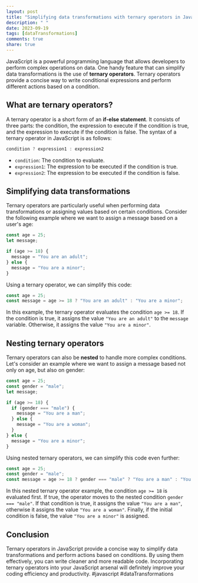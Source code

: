 ```yaml
---
layout: post
title: "Simplifying data transformations with ternary operators in JavaScript"
description: " "
date: 2023-09-19
tags: [dataTransformations]
comments: true
share: true
---
```


JavaScript is a powerful programming language that allows developers to perform complex operations on data. One handy feature that can simplify data transformations is the use of **ternary operators**. Ternary operators provide a concise way to write conditional expressions and perform different actions based on a condition.

## What are ternary operators?

A ternary operator is a short form of an **if-else statement**. It consists of three parts: the condition, the expression to execute if the condition is true, and the expression to execute if the condition is false. The syntax of a ternary operator in JavaScript is as follows:

```javascript
condition ? expression1 : expression2
```

- `condition`: The condition to evaluate.
- `expression1`: The expression to be executed if the condition is true.
- `expression2`: The expression to be executed if the condition is false.

## Simplifying data transformations

Ternary operators are particularly useful when performing data transformations or assigning values based on certain conditions. Consider the following example where we want to assign a message based on a user's age:

```javascript
const age = 25;
let message;

if (age >= 18) {
  message = "You are an adult";
} else {
  message = "You are a minor";
}
```

Using a ternary operator, we can simplify this code:

```javascript
const age = 25;
const message = age >= 18 ? "You are an adult" : "You are a minor";
```

In this example, the ternary operator evaluates the condition `age >= 18`. If the condition is true, it assigns the value `"You are an adult"` to the `message` variable. Otherwise, it assigns the value `"You are a minor"`.

## Nesting ternary operators

Ternary operators can also be **nested** to handle more complex conditions. Let's consider an example where we want to assign a message based not only on age, but also on gender:

```javascript
const age = 25;
const gender = "male";
let message;

if (age >= 18) {
  if (gender === "male") {
    message = "You are a man";
  } else {
    message = "You are a woman";
  }
} else {
  message = "You are a minor";
}
```

Using nested ternary operators, we can simplify this code even further:

```javascript
const age = 25;
const gender = "male";
const message = age >= 18 ? gender === "male" ? "You are a man" : "You are a woman" : "You are a minor";
```

In this nested ternary operator example, the condition `age >= 18` is evaluated first. If true, the operator moves to the nested condition `gender === "male"`. If that condition is true, it assigns the value `"You are a man"`, otherwise it assigns the value `"You are a woman"`. Finally, if the initial condition is false, the value `"You are a minor"` is assigned.

## Conclusion

Ternary operators in JavaScript provide a concise way to simplify data transformations and perform actions based on conditions. By using them effectively, you can write cleaner and more readable code. Incorporating ternary operators into your JavaScript arsenal will definitely improve your coding efficiency and productivity. #javascript #dataTransformations